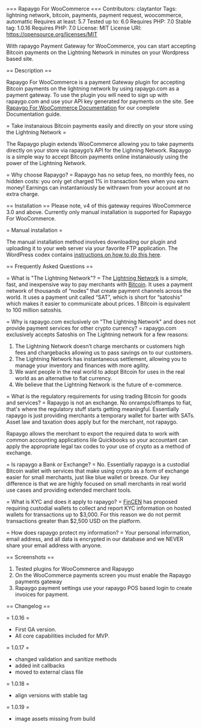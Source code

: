 === Rapaygo For WooCommerce ===
Contributors: claytantor
Tags: lightning network, bitcoin, payments, payment request, woocommerce, automattic
Requires at least: 5.7
Tested up to: 6.0
Requires PHP: 7.0
Stable tag: 1.0.16
Requires PHP: 7.0
License: MIT
License URI: https://opensource.org/licenses/MIT

With rapaygo Payment Gateway for WooCommerce, you can start accepting Bitcoin payments on the Lightning Network in minutes on your Wordpress based site.

== Description ==

Rapaygo For WooCommerce is a payment Gateway plugin for accepting Bitcoin payments on the lightning network by using rapaygo.com as a payment gateway. To use the plugin you will need to sign up with rapaygo.com and use your API key generated for payments on the site. See [Rapaygo For WooCommerce Documentation](https://rapaygo.com/docs/#/woo) for our complete Documentation guide.

= Take instanaious Bitcoin payments easily and directly on your store using the Lightning Network =

The Rapaygo plugin extends WooCommerce allowing you to take payments directly on your store via rapaygo’s API for the Lighning Network. Rapaygo is a simple way to accept Bitcoin payments online instanaiously using the power of the Lightning Network. 

= Why choose Rapaygo? =
Rapaygo has no setup fees, no monthly fees, no hidden costs: you only get charged 1% in transaction fees when you earn money! Earnings can instantaniously be withrawn from your account at no extra charge.

== Installation ==
Please note, v4 of this gateway requires WooCommerce 3.0 and above. Currently only manual installation is supported for Rapaygo For WooCommerce.

= Manual installation =

The manual installation method involves downloading our plugin and uploading it to your web server via your favorite FTP application. The WordPress codex contains [instructions on how to do this here](http://codex.wordpress.org/Managing_Plugins#Manual_Plugin_Installation).

== Frequently Asked Questions ==

= What is "The Lightning Network"? =
The [Lightning Network](https://en.wikipedia.org/wiki/Lightning_Network) is a simple, fast, and inexpensive way to pay merchants with [Bitcoin](https://en.wikipedia.org/wiki/Bitcoin). It uses a payment network of thousands of “nodes” that create payment channels across the world. It uses a payment unit called “SAT”, which is short for “satoshis” which makes it easier to communicate about prices. 1 Bitcoin is equivalent to 100 million satoshis.

= Why is rapaygo.com exclusively on "The Lightning Network" and does not provide payment services for other crypto currency? =
rapaygo.com exclusively accepts Satoshis on The Lightning network for a few reasons:

1. The Lightning Network doesn’t charge merchants or customers high fees and chargebacks allowing us to pass savings on to our customers.
2. The Lightning Network has instantaneous settlement, allowing you to manage your inventory and finances with more agility.
3. We want people in the real world to adopt Bitcoin for uses in the real world as an alternative to fiat currency.
4. We believe that the Lightning Network is the future of e-commerce.

= What is the regulatory requirements for using trading Bitcoin for goods and services? =
Rapaygo is not an exchange. No onramps/offramps to fiat, that's where the regulatory stuff starts getting meaningful. Essentially rapaygo is just providing merchants a temporary wallet for barter with SATs. Asset law and taxation does apply but for the merchant, not rapaygo.

Rapaygo allows the merchant to export the required data to work with common accounting applications lile Quickbooks so your accountant can apply the appropriate legal tax codes to your use of crypto as a method of exchange.

= Is rapaygo a Bank or Exchange? =
No. Essentially rapaygo is a custodial Bitcoin wallet with services that make using crypto as a form of exchange easier for small merchants, just like blue wallet or breeze. Our key difference is that we are highly focused on small merchants in real world use cases and providing extended merchant tools.

= What is KYC and does it apply to rapaygo? =
[FinCEN](https://www.fincen.gov) has proposed requiring custodial wallets to collect and report KYC information on hosted wallets for transactions up to $3,000. For this reason we do not permit transactions greater than $2,500 USD on the platform. 

= How does rapaygo protect my information? =
Your personal information, email address, and all data is encrypted in our database and we NEVER share your email address with anyone.


== Screenshots ==

1. Tested plugins for WooCommerce and Rapaygo
2. On the WooCommerce payments screen you must enable the Rapaygo payments gateway
3. Rapaygo payment settings use your rapaygo POS based login to create invoices for payment.

== Changelog ==

= 1.0.16 =
* First GA version.
* All core capabilities included for MVP.

= 1.0.17 =
* changed validation and sanitize methods
* added init callbacks
* moved to external class file 

= 1.0.18 =
* align versions with stable tag

= 1.0.19 =
* image assets missing from build